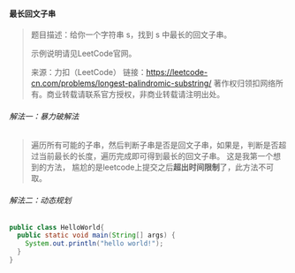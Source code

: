 #### 最长回文子串

> 题目描述：给你一个字符串 s，找到 s 中最长的回文子串。
>
> 示例说明请见LeetCode官网。
>
> 来源：力扣（LeetCode）
>链接：https://leetcode-cn.com/problems/longest-palindromic-substring/
> 著作权归领扣网络所有。商业转载请联系官方授权，非商业转载请注明出处。

###### 解法一：暴力破解法

> 遍历所有可能的子串，然后判断子串是否是回文子串，如果是，判断是否超过当前最长的长度，遍历完成即可得到最长的回文子串。  这是我第一个想到的方法， 尴尬的是leetcode上提交之后**超出时间限制**了，此方法不可取。

###### 解法二：动态规划

> 

```java
public class HelloWorld{
  public static void main(String[] args) {
    System.out.println("hello world!");
  }
}
```
